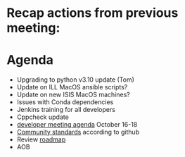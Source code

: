# Recap actions from previous meeting:


# Agenda
- Upgrading to python v3.10 update (Tom)
- Update on ILL MacOS ansible scripts?
- Update on new ISIS MacOS machines?
- Issues with Conda dependencies
- Jenkins training for all developers
- Cppcheck update
- [developer meeting agenda](https://github.com/mantidproject/workshops/blob/main/developer/2023-10/agenda.md) October 16-18
- [Community standards](https://github.com/mantidproject/mantid/community) according to github
- Review [roadmap](https://github.com/mantidproject/roadmap/projects/1)
- AOB
